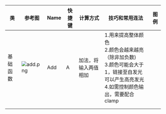 
|类|参考图|Name|快捷键|计算方式|技巧和常用连法|图例|
|--|-----|-----|-----|-------|-------------|----|
|基础函数|![add.png](https://github.com/FofightFong/All_In_One/blob/master/unreal/MaterialNodeImg/add.png)|Add|A|加法，将输入两值相加|  1.用来提高整体颜色<br>  2.颜色会越来越亮（除非加负数)<br>  3.颜色可能会大于1，链接至自发光可以产生高亮发光<br>  4.如需控制颜色输出，需要配合clamp|
||||||||
||||||||

